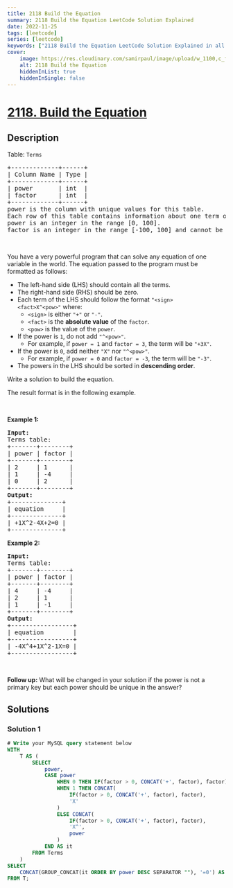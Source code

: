 ```yaml
---
title: 2118 Build the Equation
summary: 2118 Build the Equation LeetCode Solution Explained
date: 2022-11-25
tags: [leetcode]
series: [leetcode]
keywords: ["2118 Build the Equation LeetCode Solution Explained in all languages", "2118 Build the Equation", "LeetCode", "leetcode solution in Python3 C++ Java Go PHP Ruby Swift TypeScript Rust C# JavaScript C", "GeeksforGeeks", "InterviewBit", "Coding Ninjas", "HackerRank", "HackerEarth", "CodeChef", "TopCoder", "AlgoExpert", "freeCodeCamp", "Codeforces", "GitHub", "AtCoder", "Samir Paul"]
cover:
    image: https://res.cloudinary.com/samirpaul/image/upload/w_1100,c_fit,co_rgb:FFFFFF,l_text:Arial_75_bold:2118 Build the Equation - Solution Explained/problem-solving.webp
    alt: 2118 Build the Equation
    hiddenInList: true
    hiddenInSingle: false
---
```



# [2118. Build the Equation](https://leetcode.com/problems/build-the-equation)


## Description

<p>Table: <code>Terms</code></p>

<pre>
+-------------+------+
| Column Name | Type |
+-------------+------+
| power       | int  |
| factor      | int  |
+-------------+------+
power is the column with unique values for this table.
Each row of this table contains information about one term of the equation.
power is an integer in the range [0, 100].
factor is an integer in the range [-100, 100] and cannot be zero.
</pre>

<p>&nbsp;</p>

<p>You have a very powerful program that can solve any equation of one variable in the world. The equation passed to the program must be formatted as follows:</p>

<ul>
	<li>The left-hand side (LHS) should contain all the terms.</li>
	<li>The right-hand side (RHS) should be zero.</li>
	<li>Each term of the LHS should follow the format <code>&quot;&lt;sign&gt;&lt;fact&gt;X^&lt;pow&gt;&quot;</code>&nbsp;where:
	<ul>
		<li><code>&lt;sign&gt;</code> is either <code>&quot;+&quot;</code> or <code>&quot;-&quot;</code>.</li>
		<li><code>&lt;fact&gt;</code> is the <strong>absolute value</strong> of the <code>factor</code>.</li>
		<li><code>&lt;pow&gt;</code> is the value of the <code>power</code>.</li>
	</ul>
	</li>
	<li>If the power is <code>1</code>, do not add <code>&quot;^&lt;pow&gt;&quot;</code>.
	<ul>
		<li>For example, if <code>power = 1</code> and <code>factor = 3</code>, the term will be <code>&quot;+3X&quot;</code>.</li>
	</ul>
	</li>
	<li>If the power is <code>0</code>, add neither <code>&quot;X&quot;</code> nor <code>&quot;^&lt;pow&gt;&quot;</code>.
	<ul>
		<li>For example, if <code>power = 0</code> and <code>factor = -3</code>, the term will be <code>&quot;-3&quot;</code>.</li>
	</ul>
	</li>
	<li>The powers in the LHS should be sorted in <strong>descending order</strong>.</li>
</ul>

<p>Write a solution to build the equation.</p>

<p>The&nbsp;result format is in the following example.</p>

<p>&nbsp;</p>
<p><strong class="example">Example 1:</strong></p>

<pre>
<strong>Input:</strong> 
Terms table:
+-------+--------+
| power | factor |
+-------+--------+
| 2     | 1      |
| 1     | -4     |
| 0     | 2      |
+-------+--------+
<strong>Output:</strong> 
+--------------+
| equation     |
+--------------+
| +1X^2-4X+2=0 |
+--------------+
</pre>

<p><strong class="example">Example 2:</strong></p>

<pre>
<strong>Input:</strong> 
Terms table:
+-------+--------+
| power | factor |
+-------+--------+
| 4     | -4     |
| 2     | 1      |
| 1     | -1     |
+-------+--------+
<strong>Output:</strong> 
+-----------------+
| equation        |
+-----------------+
| -4X^4+1X^2-1X=0 |
+-----------------+
</pre>

<p>&nbsp;</p>
<p><strong>Follow up:</strong> What will be changed in your solution if the power is not a primary key but each power should be unique in the answer?</p>

## Solutions

### Solution 1

<!-- tabs:start -->

```sql
# Write your MySQL query statement below
WITH
    T AS (
        SELECT
            power,
            CASE power
                WHEN 0 THEN IF(factor > 0, CONCAT('+', factor), factor)
                WHEN 1 THEN CONCAT(
                    IF(factor > 0, CONCAT('+', factor), factor),
                    'X'
                )
                ELSE CONCAT(
                    IF(factor > 0, CONCAT('+', factor), factor),
                    'X^',
                    power
                )
            END AS it
        FROM Terms
    )
SELECT
    CONCAT(GROUP_CONCAT(it ORDER BY power DESC SEPARATOR ""), '=0') AS equation
FROM T;
```

<!-- tabs:end -->

<!-- end -->
